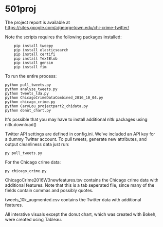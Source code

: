 # 501proj

The project report is available at https://sites.google.com/a/georgetown.edu/chi-crime-twitter/

Note the scripts requires the following packages installed:
```
	pip install tweepy
	pip install elasticsearch
	pip install certifi
	pip install TextBlob
	pip install gensim
	pip install fim
```
To run the entire process:
```
python pull_tweets.py
python analyze_tweets.py
python tweets_lda.py
python ChicagoCrimeDataCombined_2016_10_04.py
python chicago_crime.py
python CaryLou_projectpart2_chidata.py
python donut_chart.py
```
It's possible that you may have to install additional nltk packages using nltk.download()

Twitter API settings are defined in config.ini. We've included an API key for a dummy Twitter account. To pull tweets, generate new attributes, and output cleanliness data just run:

    py pull_tweets.py

For the Chicago crime data:

    py chicago_crime.py


ChicagoCrime2016W3newfeatures.tsv contains the Chicago crime data with additional features. Note that this is a tab seperated file, since many of the fields contain commas and possibly quotes.

tweets_10k_augmented.csv contains the Twitter data with additional features.

All interative visuals except the donut chart, which was created with Bokeh, were created using Tableau.
